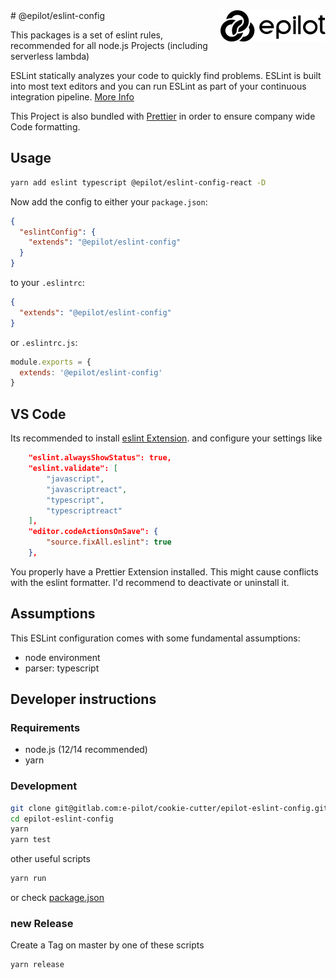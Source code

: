 <a href="https://epilot.cloud">
  <img src=".github/epilot_logo.svg" alt="Epilot Logo" title="Epilot" align="right" height="50" />
</a>
# @epilot/eslint-config

This packages is a set of eslint rules, recommended for all node.js Projects (including serverless lambda)

ESLint statically analyzes your code to quickly find problems. ESLint is built into most text editors and you can run ESLint as part of your continuous integration pipeline. [More Info](https://eslint.org)

This Project is also bundled with [Prettier](https://prettier.io/) in order to ensure company wide Code formatting.

## Usage

```bash
yarn add eslint typescript @epilot/eslint-config-react -D
```

Now add the config to either your `package.json`:

```json
{
  "eslintConfig": {
    "extends": "@epilot/eslint-config"
  }
}
```

to your `.eslintrc`:

```json
{
  "extends": "@epilot/eslint-config"
}
```

or `.eslintrc.js`:

```js
module.exports = {
  extends: '@epilot/eslint-config'
}
```

## VS Code

Its recommended to install [eslint Extension](https://marketplace.visualstudio.com/items?itemName=dbaeumer.vscode-eslint). and configure your settings like

```json
    "eslint.alwaysShowStatus": true,
    "eslint.validate": [
        "javascript",
        "javascriptreact",
        "typescript",
        "typescriptreact"
    ],
    "editor.codeActionsOnSave": {
        "source.fixAll.eslint": true
    },

```

You properly have a Prettier Extension installed. This might cause conflicts with the eslint formatter. I'd recommend to deactivate or uninstall it.

## Assumptions

This ESLint configuration comes with some fundamental assumptions:

- node environment
- parser: typescript

## Developer instructions

### Requirements

- node.js (12/14 recommended)
- yarn

### Development

```bash
git clone git@gitlab.com:e-pilot/cookie-cutter/epilot-eslint-config.git
cd epilot-eslint-config
yarn
yarn test
```

other useful scripts

```bash
yarn run
```

or check [package.json](/package.json)

### new Release

Create a Tag on master by one of these scripts

```bash
yarn release
```
